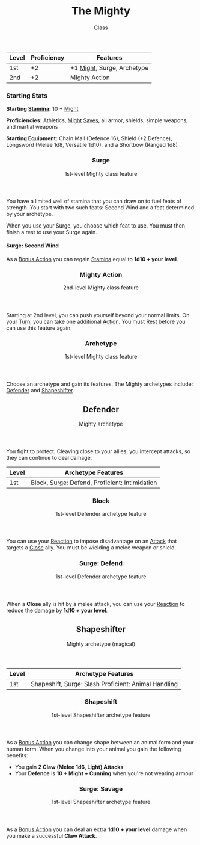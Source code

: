 <header>

# The Mighty

<p class="subheading">Class</p>

</header>

| Level | Proficiency | Features  |
| ----  | ----------- |- |
| 1st   | +2          | +1 [Might](pages/characters/attributes.md?id=might), Surge, Archetype |
| 2nd   | +2          | Mighty Action |

### Starting Stats

**Starting [Stamina](pages/combat/stamina.md):** 10 + [Might](pages/characters/attributes.md?id=might)

**Proficiencies:** Athletics, [Might](pages/characters/attributes.md?id=might) [Saves](pages/rules/rolling/saves.md), all armor, shields, simple weapons, and martial weapons

**Starting Equipment:** Chain Mail (Defence 16), Shield (+2 Defence), Longsword (Melee 1d8, Versatile 1d10), and a Shortbow (Ranged 1d8)

<header>

### Surge

<p class="subheading">1st-level Mighty class feature</p>

</header>

You have a limited well of stamina that you can draw on to fuel feats of strength. You start with two such feats: Second Wind and a feat determined by your archetype.

When you use your Surge, you choose which feat to use. You must then finish a rest to use your Surge again.

#### Surge: Second Wind

As a [Bonus Action](pages/combat/bonus-actions.md) you can regain [Stamina](pages/combat/stamina.md) equal to **1d10 + your level**.

<header>

### Mighty Action

<p class="subheading">2nd-level Mighty class feature</p>

</header>

Starting at 2nd level, you can push yourself beyond your normal limits. On your [Turn](../../pages/combat/order.md), you can take one additional [Action](../../pages/combat/actions.md). You must [Rest](../../pages/rules/rests.md) before you can use this feature again.

<header>

### Archetype

<p class="subheading">1st-level Mighty class feature</p>

</header>

Choose an archetype and gain its features. The Mighty archetypes include: [Defender](pages/classes/mighty.md?id=defender) and [Shapeshifter](../pages/classes/mighty.md?id=shapeshifter).

<header>

## Defender

<p class="subheading">Mighty archetype</p>

</header>

You fight to protect. Cleaving close to your allies, you intercept attacks, so they can continue to deal damage.

| Level | Archetype Features |
| ----  | ------------------ |
| 1st   | Block, Surge: Defend, Proficient: Intimidation |

<header>

### Block

<p class="subheading">1st-level Defender archetype feature</p>

</header>

You can use your [Reaction](../../pages/combat/reactions.md) to impose disadvantage on an [Attack](pages/combat/attacks.md) that targets a [Close](../pages/rules/distance.md) ally. You must be wielding a melee weapon or shield.

<header>

### Surge: Defend

<p class="subheading">1st-level Defender archetype feature</p>

</header>

When a **Close** ally is hit by a melee attack, you can use your [Reaction](../../pages/combat/reactions.md) to reduce the damage by **1d10 + your level**.

<header>

## Shapeshifter

<p class="subheading">Mighty archetype (magical)</p>

</header>

| Level | Archetype Features |
| ----  | ------------------ |
| 1st   | Shapeshift, Surge: Slash Proficient: Animal Handling |

<header>

### Shapeshift

<p class="subheading">1st-level Shapeshifter archetype feature</p>

</header>

As a [Bonus Action](../../pages/combat/bonus-actions.md) you can change shape between an animal form and your human form. When you change into your animal you gain the following benefits:

 * You gain **2 Claw (Melee 1d6, Light) Attacks**
 * Your **Defence** is **10 + Might + Cunning** when you're not wearing armour

<header>

### Surge: Savage

<p class="subheading">1st-level Shapeshifter archetype feature</p>

</header>

As a [Bonus Action](../../pages/combat/bonus-actions.md) you can deal an extra **1d10 + your level** damage when you make a successful **Claw Attack**.
